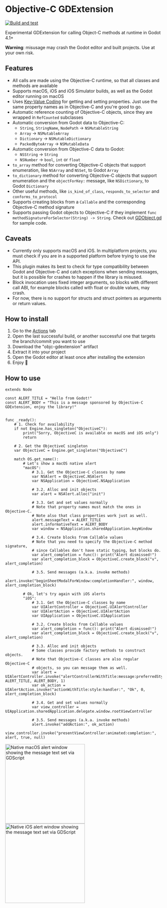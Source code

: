 # Objective-C GDExtension
[![Build and test](https://github.com/gilzoide/objectivec-gdextension/actions/workflows/build.yml/badge.svg)](https://github.com/gilzoide/objectivec-gdextension/actions/workflows/build.yml)

Experimental GDExtension for calling Object-C methods at runtime in Godot 4.1+

**Warning**: misusage may crash the Godot editor and built projects.
Use at your own risk.


## Features
- All calls are made using the Objective-C runtime, so that all classes and methods are available
- Supports macOS, iOS and iOS Simulator builds, as well as the Godot editor running on macOS
- Uses [Key-Value Coding](https://developer.apple.com/documentation/objectivec/nsobject/nskeyvaluecoding) for getting and setting properties.
  Just use the same property names as in Objective-C and you're good to go.
- Automatic reference counting of Objective-C objects, since they are wrapped in `RefCounted` subclasses
- Automatic conversion from Godot data to Objective-C:
  + `String`, `StringName`, `NodePath` -> `NSMutableString`
  + `Array` -> `NSMutableArray`
  + `Dictionary` -> `NSMutableDictionary`
  + `PackedByteArray` -> `NSMutableData`
- Automatic conversion from Objective-C data to Godot:
  + `NSString` -> `String`
  + `NSNumber` -> `bool`, `int` or `float`
- `to_array` method for converting Objective-C objects that support enumeration, like `NSArray` and `NSSet`, to Godot `Array`
- `to_dictionary` method for converting Objective-C objects that support enumeration and the `objectForKey:` message, like `NSDictionary`, to Godot `Dictionary`
- Other useful methods, like `is_kind_of_class`, `responds_to_selector` and `conforms_to_protocol`
- Supports creating blocks from a `Callable` and the corresponding Objective-C method signature
- Supports passing Godot objects to Objective-C if they implement `func methodSignatureForSelector(String) -> String`.
  Check out [GDObject.gd](test/unit_tests/GDObject.gd) for sample code.


## Caveats
- Currently only supports macOS and iOS.
  In multiplatform projects, you must check if you are in a supported platform before trying to use the API.
- This plugin makes its best to check for type compatibility between Godot and Objective-C and catch exceptions when sending messages, but it is possible for crashes to happen if the library is misused.
- Block invocation uses fixed integer arguments, so blocks with different call ABI, for example blocks called with float or double values, may crash.
- For now, there is no support for structs and struct pointers as arguments or return values.


## How to install
1. Go to the [Actions](https://github.com/gilzoide/objc-gdextension/actions) tab
2. Open the last successful build, or another successful one that targets the branch/commit you want to use
3. Download the "objc-gdextension" artifact
4. Extract it into your project
5. Open the Godot editor at least once after installing the extension
6. Enjoy 🍾


## How to use
```gdscript
extends Node

const ALERT_TITLE = "Hello from Godot!"
const ALERT_BODY = "This is a message sponsored by Objective-C GDExtension, enjoy the library!"


func _ready():
    # 1. Check for availability
    if not Engine.has_singleton("ObjectiveC"):
        print("Sorry, ObjectiveC is available on macOS and iOS only")
        return

    # 2. Get the ObjectiveC singleton
    var ObjectiveC = Engine.get_singleton("ObjectiveC")

    match OS.get_name():
        # Let's show a macOS native alert
        "macOS":
            # 3.1. Get the Objective-C classes by name
            var NSAlert = ObjectiveC.NSAlert
            var NSApplication = ObjectiveC.NSApplication

            # 3.2. Alloc and init objects
            var alert = NSAlert.alloc("init")

            # 3.3. Get and set values normally
            # Note that property names must match the ones in Objective-C.
            # Note also that class properties work just as well.
            alert.messageText = ALERT_TITLE
            alert.informativeText = ALERT_BODY
            var window = NSApplication.sharedApplication.keyWindow

            # 3.4. Create blocks from Callable values
            # Note that you need to specify the Objective-C method signature,
            # since Callables don't have static typing, but blocks do.
            var alert_completion = func(): print("Alert dismissed!")
            var alert_completion_block = ObjectiveC.create_block("v", alert_completion)

            # 3.5. Send messages (a.k.a. invoke methods)
            alert.invoke("beginSheetModalForWindow:completionHandler:", window, alert_completion_block)

        # Ok, let's try again with iOS alerts
        "iOS":
            # 3.1. Get the Objective-C classes by name
            var UIAlertController = ObjectiveC.UIAlertController
            var UIAlertAction = ObjectiveC.UIAlertAction
            var UIApplication = ObjectiveC.UIApplication

            # 3.2. Create blocks from Callable values
            var alert_completion = func(): print("Alert dismissed!")
            var alert_completion_block = ObjectiveC.create_block("v", alert_completion)

            # 3.3. Alloc and init objects
            # Some classes provide factory methods to construct objects.
            # Note that Objective-C classes are also regular Objective-C
            # objects, so you can message them as well.
            var alert = UIAlertController.invoke("alertControllerWithTitle:message:preferredStyle:", ALERT_TITLE, ALERT_BODY, 1)
            var ok_action = UIAlertAction.invoke("actionWithTitle:style:handler:", "Ok", 0, alert_completion_block)

            # 3.4. Get and set values normally
            var view_controller = UIApplication.sharedApplication.delegate.window.rootViewController

            # 3.5. Send messages (a.k.a. invoke methods)
            alert.invoke("addAction:", ok_action)
            view_controller.invoke("presentViewController:animated:completion:", alert, true, null)
```
<img src="extras/hello_from_godot.png" height="256" alt="Native macOS alert window showing the message text set via GDScript" />
<img src="extras/hello_from_godot-ios.png" height="256" alt="Native iOS alert window showing the message text set via GDScript" />
